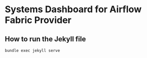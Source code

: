 # Systems Dashboard for Airflow Fabric Provider

## How to run the Jekyll file

```bash
bundle exec jekyll serve
```